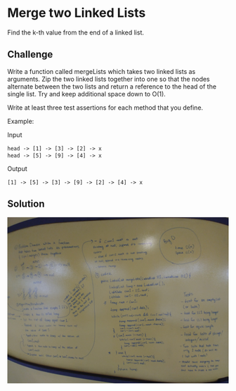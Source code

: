 # Merge two Linked Lists
Find the k-th value from the end of a linked list.

## Challenge
Write a function called mergeLists which takes two linked lists as arguments. Zip the two linked lists together into one
 so that the nodes alternate between the two lists and return a reference to the head of the single list. Try and keep additional space down to O(1).

Write at least three test assertions for each method that you define.

Example:

Input
```
head -> [1] -> [3] -> [2] -> x
head -> [5] -> [9] -> [4] -> x
```
Output
```
[1] -> [5] -> [3] -> [9] -> [2] -> [4] -> x
```

## Solution
![alt text](assets/ll_merge.jpg "ll_merge")